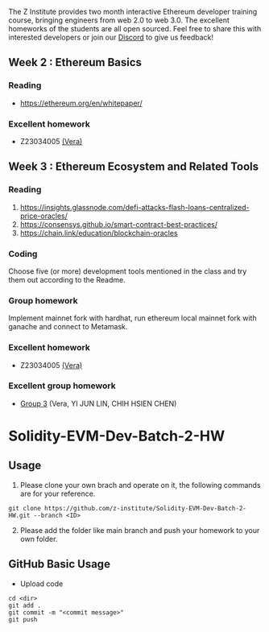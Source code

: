 The Z Institute provides two month interactive Ethereum developer training course, bringing engineers from web 2.0 to web 3.0. The excellent homeworks of the students are all open sourced. Feel free to share this with interested developers or join our [Discord](https://discord.gg/MTTgzdnXpS) to give us feedback! 

## Week 2 : Ethereum Basics
### Reading
- https://ethereum.org/en/whitepaper/
### Excellent homework
- Z23034005 [(Vera)](https://github.com/z-institute/Solidity-EVM-Dev-Batch-2-HW/tree/Z23034005/W2/Individual/reading_and_summary)

## Week 3 : Ethereum Ecosystem and Related Tools
### Reading
1. https://insights.glassnode.com/defi-attacks-flash-loans-centralized-price-oracles/
2. https://consensys.github.io/smart-contract-best-practices/
3. https://chain.link/education/blockchain-oracles
### Coding
Choose five (or more) development tools mentioned in the class and try them out according to the Readme.
### Group homework
Implement mainnet fork with hardhat, run ethereum local mainnet fork with ganache and connect to Metamask.
### Excellent homework
- Z23034005 [(Vera)](https://github.com/z-institute/Solidity-EVM-Dev-Batch-2-HW/tree/Z23034005/W3/Individual)
### Excellent group homework
- [Group 3](https://github.com/z-institute/Solidity-EVM-Dev-Batch-2-HW/tree/Z23034005/W3/Group_coding) (Vera, YI JUN LIN, CHIH HSIEN CHEN)

# Solidity-EVM-Dev-Batch-2-HW
## Usage
1. Please clone your own brach and operate on it, the following commands are for your reference.
```
git clone https://github.com/z-institute/Solidity-EVM-Dev-Batch-2-HW.git --branch <ID>
```
2. Please add the folder like main branch and push your homework to your own folder.
## GitHub Basic Usage
* Upload code
```
cd <dir>
git add .
git commit -m "<commit message>"
git push
```
